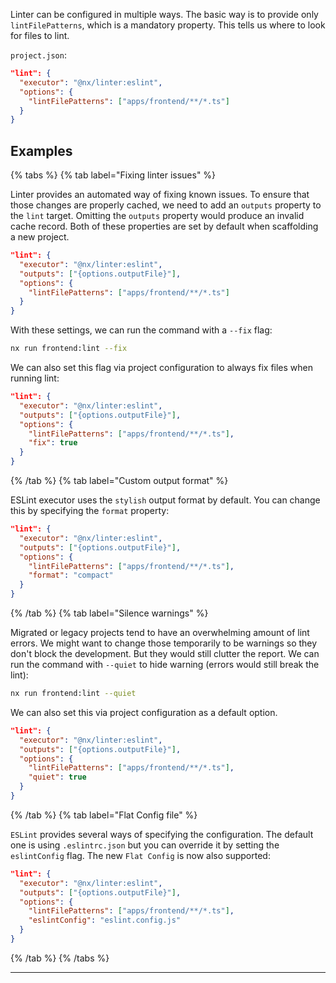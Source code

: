 Linter can be configured in multiple ways. The basic way is to provide only `lintFilePatterns`, which is a mandatory property. This tells us where to look for files to lint.

`project.json`:

```json
"lint": {
  "executor": "@nx/linter:eslint",
  "options": {
    "lintFilePatterns": ["apps/frontend/**/*.ts"]
  }
}
```

## Examples

{% tabs %}
{% tab label="Fixing linter issues" %}

Linter provides an automated way of fixing known issues. To ensure that those changes are properly cached, we need to add an `outputs` property to the `lint` target. Omitting the `outputs` property would produce an invalid cache record. Both of these properties are set by default when scaffolding a new project.

```json
"lint": {
  "executor": "@nx/linter:eslint",
  "outputs": ["{options.outputFile}"],
  "options": {
    "lintFilePatterns": ["apps/frontend/**/*.ts"]
  }
}
```

With these settings, we can run the command with a `--fix` flag:

```bash
nx run frontend:lint --fix
```

We can also set this flag via project configuration to always fix files when running lint:

```json
"lint": {
  "executor": "@nx/linter:eslint",
  "outputs": ["{options.outputFile}"],
  "options": {
    "lintFilePatterns": ["apps/frontend/**/*.ts"],
    "fix": true
  }
}
```

{% /tab %}
{% tab label="Custom output format" %}

ESLint executor uses the `stylish` output format by default. You can change this by specifying the `format` property:

```json
"lint": {
  "executor": "@nx/linter:eslint",
  "outputs": ["{options.outputFile}"],
  "options": {
    "lintFilePatterns": ["apps/frontend/**/*.ts"],
    "format": "compact"
  }
}
```

{% /tab %}
{% tab label="Silence warnings" %}

Migrated or legacy projects tend to have an overwhelming amount of lint errors. We might want to change those temporarily to be warnings so they don't block the development. But they would still clutter the report. We can run the command with `--quiet` to hide warning (errors would still break the lint):

```bash
nx run frontend:lint --quiet
```

We can also set this via project configuration as a default option.

```json
"lint": {
  "executor": "@nx/linter:eslint",
  "outputs": ["{options.outputFile}"],
  "options": {
    "lintFilePatterns": ["apps/frontend/**/*.ts"],
    "quiet": true
  }
}
```

{% /tab %}
{% tab label="Flat Config file" %}

`ESLint` provides several ways of specifying the configuration. The default one is using `.eslintrc.json` but you can override it by setting the `eslintConfig` flag. The new `Flat Config` is now also supported:

```json
"lint": {
  "executor": "@nx/linter:eslint",
  "outputs": ["{options.outputFile}"],
  "options": {
    "lintFilePatterns": ["apps/frontend/**/*.ts"],
    "eslintConfig": "eslint.config.js"
  }
}
```

{% /tab %}
{% /tabs %}

---
